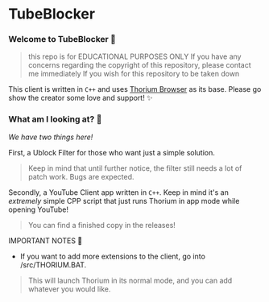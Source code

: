 # TubeBlocker

### Welcome to TubeBlocker 🚀
> this repo is for EDUCATIONAL PURPOSES ONLY
>  If you have any concerns regarding the copyright of this repository, please contact me immediately If you wish for this repository to be taken down

This client is written in `C++` and uses [Thorium Browser](https://github.com/Alex313031/Thorium) as its base.
Please go show the creator some love and support! ✨

### What am I looking at? 👀

*We have two things here!*

First, a Ublock Filter for those who want just a simple solution.
> Keep in mind that until further notice, the filter still needs a lot of patch work. Bugs are expected.

Secondly, a YouTube Client app written in `C++`. Keep in mind it's an *extremely* simple CPP script that just runs Thorium in app mode while opening YouTube!
> You can find a finished copy in the releases!

IMPORTANT NOTES 📃

- If you want to add more extensions to the client, go into /src/THORIUM.BAT.
> This will launch Thorium in its normal mode, and you can add whatever you would like.






